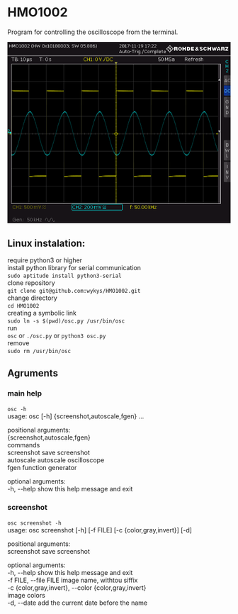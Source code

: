 # HMO1002
Program for controlling the oscilloscope from the terminal.

![demo](demo.png)

## Linux instalation:
  require python3 or higher  
  install python library for serial communication  
  `sudo aptitude install python3-serial`  
  clone repository  
  `git clone git@github.com:wykys/HMO1002.git`  
  change directory  
  `cd HMO1002`  
  creating a symbolic link  
  `sudo ln -s $(pwd)/osc.py /usr/bin/osc`  
  run  
  `osc` or `./osc.py` or `python3 osc.py`  
  remove  
  `sudo rm /usr/bin/osc`  


## Agruments
### main help
  `osc -h`  
  usage: osc [-h] {screenshot,autoscale,fgen} ...  

  positional arguments:  
  {screenshot,autoscale,fgen}  
                        commands  
    screenshot          save screenshot  
    autoscale           autoscale oscilloscope  
    fgen                function generator  

  optional arguments:  
  -h, --help            show this help message and exit  

### screenshot
  `osc screenshot -h`  
  usage: osc screenshot [-h] [-f FILE] [-c {color,gray,invert}] [-d]  

  positional arguments:  
    screenshot            save screenshot  

  optional arguments:  
    -h, --help            show this help message and exit  
    -f FILE, --file FILE  image name, withtou siffix  
    -c {color,gray,invert}, --color {color,gray,invert}  
                          image colors  
    -d, --date            add the current date before the name  
